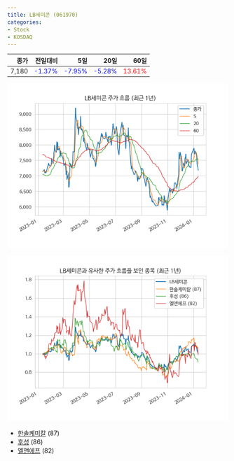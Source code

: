 ```yaml
---
title: LB세미콘 (061970)
categories:
- Stock
- KOSDAQ
---
```


|종가|전일대비|5일|20일|60일|
|---:|-------:|--:|---:|---:|
|7,180|<span style="color: blue">-1.37%</span>|<span style="color: blue">-7.95%</span>|<span style="color: blue">-5.28%</span>|<span style="color: red">13.61%</span>|


<!-- more -->

![061970](/assets/images/stock/061970.png)

![061970](/assets/images/stock/061970_sim.png)

- [한솔케미칼](/014680/) (87)
- [후성](/093370/) (86)
- [엘앤에프](//066970/) (82)